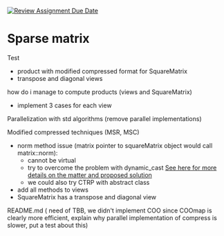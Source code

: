 [![Review Assignment Due Date](https://classroom.github.com/assets/deadline-readme-button-22041afd0340ce965d47ae6ef1cefeee28c7c493a6346c4f15d667ab976d596c.svg)](https://classroom.github.com/a/HlQKP7Zu)

# Sparse matrix 

Test
- product with modified compressed format for SquareMatrix
- transpose and diagonal views

how do i manage to compute products (views and SquareMatrix)
- implement 3 cases for each view

Parallelization with std algorithms (remove parallel implementations)

Modified compressed techniques (MSR, MSC)
- norm method issue (matrix pointer to squareMatrix object would call matrix::norm):
    - cannot be virtual
    - try to overcome the problem with dynamic_cast
    [See here for more details on the matter and proposed solution](https://chatgpt.com/share/680cae04-c850-800c-b63c-dece2a3d7728)
    - we could also try CTRP with abstract class
- add all methods to views
- SquareMatrix has a transpose and diagonal view
  
README.md (
    need of TBB, 
    we didn't implement COO since COOmap is clearly more efficient, 
    explain why parallel implementation of compress is slower, put a test about this)